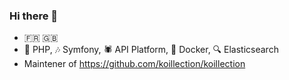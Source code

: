 ### Hi there 👋

- :fr: :gb:
- 🐘 PHP, 🎶 Symfony, 🕷️ API Platform, 🐳 Docker, 🔍 Elasticsearch
- Maintener of https://github.com/koillection/koillection
